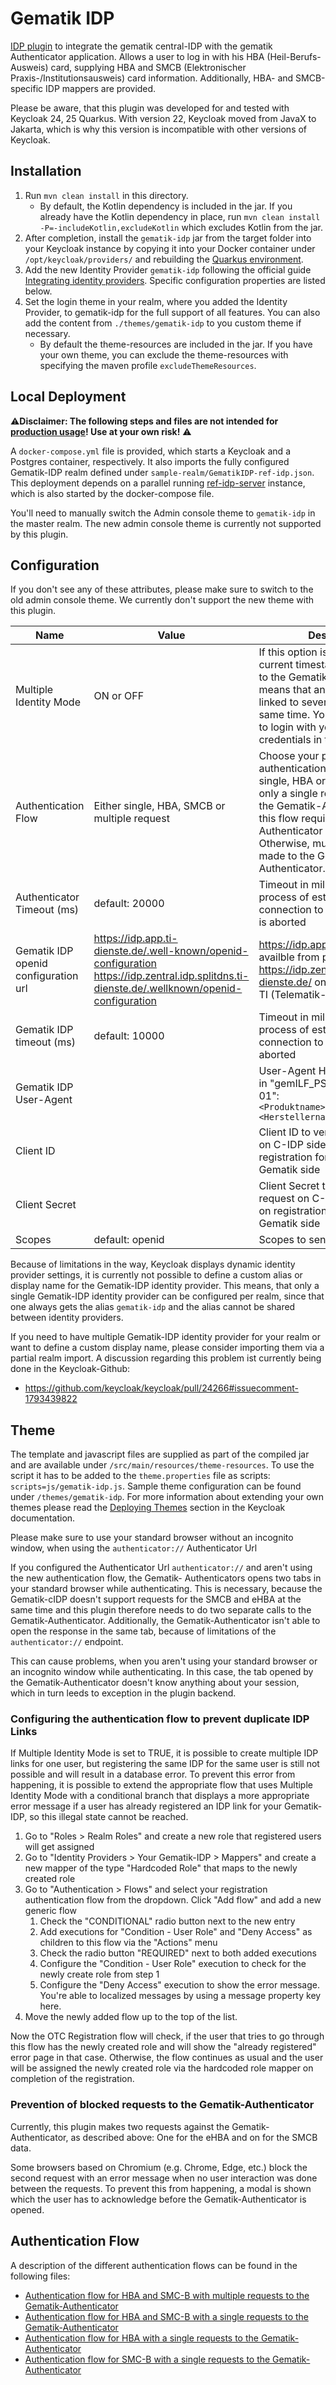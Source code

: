 # Gematik IDP

[IDP plugin](https://www.keycloak.org/docs/latest/server_development/index.html#identity-brokering-apis) to integrate
the gematik central-IDP with the gematik Authenticator application.
Allows a user to log in with his HBA (Heil-Berufs-Ausweis) card, supplying HBA and SMCB (Elektronischer
Praxis-/Institutionsausweis) card information. Additionally, HBA- and SMCB-specific IDP mappers are provided.

Please be aware, that this plugin was developed for and tested with Keycloak 24, 25 Quarkus. With version 22, Keycloak
moved from JavaX to Jakarta, which is why this version is incompatible with other versions of Keycloak.

## Installation

1. Run `mvn clean install` in this directory.
    - By default, the Kotlin dependency is included in the jar. If you already have the Kotlin dependency in place,
      run `mvn clean install -P=-includeKotlin,excludeKotlin` which excludes Kotlin from the jar.
2. After completion, install the `gematik-idp` jar from the target folder into your Keycloak instance by copying it into
   your Docker container under `/opt/keycloak/providers/` and rebuilding
   the [Quarkus environment](https://www.keycloak.org/server/containers).
3. Add the new Identity Provider `gematik-idp` following the official
   guide [Integrating identity providers](https://www.keycloak.org/docs/latest/server_admin/index.html#_identity_broker).
   Specific configuration properties are listed below.
4. Set the login theme in your realm, where you added the Identity Provider, to gematik-idp for the full support of
   all features. You can also add the content from `./themes/gematik-idp` to you custom theme if necessary.
    - By default the theme-resources are included in the jar. If you have your own theme, you can exclude the
      theme-resources with specifying the maven profile `excludeThemeResources`.

## Local Deployment

⚠️**Disclaimer: The following steps and files are not intended
for [production usage](https://www.keycloak.org/server/configuration-production)! Use at your own risk!** ⚠️

A `docker-compose.yml` file is provided, which starts a Keycloak and a Postgres container, respectively. It also imports
the fully configured Gematik-IDP realm defined under `sample-realm/GematikIDP-ref-idp.json`. This deployment depends on
a parallel running [ref-idp-server](https://github.com/gematik/ref-idp-server) instance, which is also started by the
docker-compose file.

You'll need to manually switch the Admin console theme to `gematik-idp` in the master realm. The new admin console theme
is
currently not supported by this plugin.

## Configuration

If you don't see any of these attributes, please make sure to switch to the old admin console theme. We currently don't
support the new theme with this plugin.

| Name                                 | Value                                                                                                                                               | Description                                                                                                                                                                                                                                                                         |
|--------------------------------------|-----------------------------------------------------------------------------------------------------------------------------------------------------|-------------------------------------------------------------------------------------------------------------------------------------------------------------------------------------------------------------------------------------------------------------------------------------|
| Multiple Identity Mode               | ON or OFF                                                                                                                                           | If this option is switched on, the current timestamp is appended to the Gematik-IDP-ID, which means that an eHBA can be linked to several users at the same time. You will not be able to login with your registered IDP credentials in this case.                                  |
| Authentication Flow                  | Either single, HBA, SMCB or multiple request                                                                                                        | Choose your preferred authentication flow. When single, HBA or SMCB is selected, only a single request is made to the Gematik-Authenticator, but this flow requires at least an Authenticator in version 4.6.0. Otherwise, multiple requests are made to the Gematik-Authenticator. |
| Authenticator Timeout (ms)           | default: 20000                                                                                                                                      | Timeout in milliseconds until the process of establishing a connection to the Authenticator is aborted                                                                                                                                                                              |
| Gematik IDP openid configuration url | https://idp.app.ti-dienste.de/.well-known/openid-configuration <br/> https://idp.zentral.idp.splitdns.ti-dienste.de/.wellknown/openid-configuration | https://idp.app.ti-dienste.de availble from public internet <br/> https://idp.zentral.idp.splitdns.ti-dienste.de/ only available from TI (Telematik-Infrastruktur)                                                                                                                  |
| Gematik IDP timeout (ms)             | default: 10000                                                                                                                                      | Timeout in milliseconds until the process of establishing a connection to the Gematik IDP is aborted                                                                                                                                                                                |
| Gematik IDP User-Agent               |                                                                                                                                                     | User-Agent Header as specified in "gemILF_PS_eRp - A_20015-01": `<Produktname>/<Produktversion> <Herstellername>/<client_id>`                                                                                                                                                       |
| Client ID                            |                                                                                                                                                     | Client ID to verify your request on C-IDP side. Assigned on registration for the IDP on Gematik side                                                                                                                                                                                |
| Client Secret                        |                                                                                                                                                     | Client Secret to verify your request on C-IDP side. Assigned on registration for the IDP on Gematik side                                                                                                                                                                            |
| Scopes                               | default: openid                                                                                                                                     | Scopes to send on each request.                                                                                                                                                                                                                                                     |

Because of limitations in the way, Keycloak displays dynamic identity provider settings, it is currently not possible to
define a custom alias or display name for the Gematik-IDP identity provider. This means, that only a single Gematik-IDP
identity provider can be configured per realm, since that one always gets the alias ``gematik-idp`` and the alias cannot
be shared between identity providers.

If you need to have multiple Gematik-IDP identity provider for your realm or want to define a custom display name,
please consider importing them via a partial realm import. A discussion regarding this problem ist currently being done
in the Keycloak-Github:

* https://github.com/keycloak/keycloak/pull/24266#issuecomment-1793439822

## Theme

The template and javascript files are supplied as part of the compiled jar and are available under
`/src/main/resources/theme-resources`. To use the script it has to be added to the `theme.properties` file as scripts:
`scripts=js/gematik-idp.js`. Sample theme configuration can be found under `/themes/gematik-idp`. For more information
about extending your own themes please read
the [Deploying Themes](https://www.keycloak.org/docs/latest/server_development/index.html#deploying-themes) section in
the Keycloak documentation.

Please make sure to use your standard browser without an incognito window, when using the `authenticator://`
Authenticator Url

If you configured the Authenticator Url `authenticator://` and aren't using the new authentication flow, the Gematik-
Authenticators opens two tabs in your standard browser while authenticating. This is necessary, because the Gematik-cIDP
doesn't support requests for the SMCB and eHBA at the same time and this plugin therefore needs to do two separate calls
to the Gematik-Authenticator. Additionally, the Gematik-Authenticator isn't able to open the response in the same tab,
because of limitations of the `authenticator://` endpoint.

This can cause problems, when you aren't using your standard browser or an incognito window while authenticating. In
this case, the tab opened by the Gematik-Authenticator doesn't know anything about your session, which in turn leeds to
exception in the plugin backend.

### Configuring the authentication flow to prevent duplicate IDP Links

If Multiple Identity Mode is set to TRUE, it is possible to create multiple IDP links for one user, but registering the
same IDP for the same user is still not possible and will result in a database error. To prevent this error from
happening, it is possible to extend the appropriate flow that uses Multiple Identity Mode with a conditional branch that
displays a more appropriate error message if a user has already registered an IDP link for your Gematik-IDP, so this
illegal state cannot be reached.

1. Go to "Roles > Realm Roles" and create a new role that registered users will get assigned
2. Go to "Identity Providers > Your Gematik-IDP > Mappers" and create a new mapper of the type "Hardcoded Role" that
   maps to the newly created role
3. Go to "Authentication > Flows" and select your registration authentication flow from the dropdown. Click "Add flow"
   and add a new generic flow
    1. Check the "CONDITIONAL" radio button next to the new entry
    2. Add executions for "Condition - User Role" and "Deny Access" as children to this flow via the "Actions" menu
    3. Check the radio button "REQUIRED" next to both added executions
    4. Configure the "Condition - User Role" execution to check for the newly create role from step 1
    5. Configure the "Deny Access" execution to show the error message. You're able to localized messages by using a
       message property key here.
4. Move the newly added flow up to the top of the list.

Now the OTC Registration flow will check, if the user that tries to go through this flow has the newly created role and
will show the "already registered" error page in that case. Otherwise, the flow continues as usual and the user will be
assigned the newly created role via the hardcoded role mapper on completion of the registration.

### Prevention of blocked requests to the Gematik-Authenticator

Currently, this plugin makes two requests against the Gematik-Authenticator, as described above: One for the eHBA and on
for the SMCB data.

Some browsers based on Chromium (e.g. Chrome, Edge, etc.) block the second request with an error message when no user
interaction was done between the requests. To prevent this from happening, a modal is shown which the user has to
acknowledge before the Gematik-Authenticator is opened.

## Authentication Flow

A description of the different authentication flows can be found in the following files:

- [Authentication flow for HBA and SMC-B with multiple requests to the Gematik-Authenticator](new-auth-flow.md)
- [Authentication flow for HBA and SMC-B with a single requests to the Gematik-Authenticator](multi-auth-flow.md)
- [Authentication flow for HBA with a single requests to the Gematik-Authenticator](hba-auth-flow.md)
- [Authentication flow for SMC-B with a single requests to the Gematik-Authenticator](smcb-auth-flow.md)
